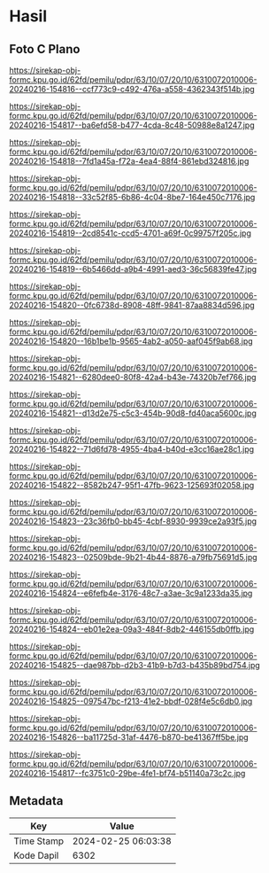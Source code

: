 # Hasil

## Foto C Plano

https://sirekap-obj-formc.kpu.go.id/62fd/pemilu/pdpr/63/10/07/20/10/6310072010006-20240216-154816--ccf773c9-c492-476a-a558-4362343f514b.jpg

https://sirekap-obj-formc.kpu.go.id/62fd/pemilu/pdpr/63/10/07/20/10/6310072010006-20240216-154817--ba6efd58-b477-4cda-8c48-50988e8a1247.jpg

https://sirekap-obj-formc.kpu.go.id/62fd/pemilu/pdpr/63/10/07/20/10/6310072010006-20240216-154818--7fd1a45a-f72a-4ea4-88f4-861ebd324816.jpg

https://sirekap-obj-formc.kpu.go.id/62fd/pemilu/pdpr/63/10/07/20/10/6310072010006-20240216-154818--33c52f85-6b86-4c04-8be7-164e450c7176.jpg

https://sirekap-obj-formc.kpu.go.id/62fd/pemilu/pdpr/63/10/07/20/10/6310072010006-20240216-154819--2cd8541c-ccd5-4701-a69f-0c99757f205c.jpg

https://sirekap-obj-formc.kpu.go.id/62fd/pemilu/pdpr/63/10/07/20/10/6310072010006-20240216-154819--6b5466dd-a9b4-4991-aed3-36c56839fe47.jpg

https://sirekap-obj-formc.kpu.go.id/62fd/pemilu/pdpr/63/10/07/20/10/6310072010006-20240216-154820--0fc6738d-8908-48ff-9841-87aa8834d596.jpg

https://sirekap-obj-formc.kpu.go.id/62fd/pemilu/pdpr/63/10/07/20/10/6310072010006-20240216-154820--16b1be1b-9565-4ab2-a050-aaf045f9ab68.jpg

https://sirekap-obj-formc.kpu.go.id/62fd/pemilu/pdpr/63/10/07/20/10/6310072010006-20240216-154821--6280dee0-80f8-42a4-b43e-74320b7ef766.jpg

https://sirekap-obj-formc.kpu.go.id/62fd/pemilu/pdpr/63/10/07/20/10/6310072010006-20240216-154821--d13d2e75-c5c3-454b-90d8-fd40aca5600c.jpg

https://sirekap-obj-formc.kpu.go.id/62fd/pemilu/pdpr/63/10/07/20/10/6310072010006-20240216-154822--71d6fd78-4955-4ba4-b40d-e3cc16ae28c1.jpg

https://sirekap-obj-formc.kpu.go.id/62fd/pemilu/pdpr/63/10/07/20/10/6310072010006-20240216-154822--8582b247-95f1-47fb-9623-125693f02058.jpg

https://sirekap-obj-formc.kpu.go.id/62fd/pemilu/pdpr/63/10/07/20/10/6310072010006-20240216-154823--23c36fb0-bb45-4cbf-8930-9939ce2a93f5.jpg

https://sirekap-obj-formc.kpu.go.id/62fd/pemilu/pdpr/63/10/07/20/10/6310072010006-20240216-154823--02509bde-9b21-4b44-8876-a79fb75691d5.jpg

https://sirekap-obj-formc.kpu.go.id/62fd/pemilu/pdpr/63/10/07/20/10/6310072010006-20240216-154824--e6fefb4e-3176-48c7-a3ae-3c9a1233da35.jpg

https://sirekap-obj-formc.kpu.go.id/62fd/pemilu/pdpr/63/10/07/20/10/6310072010006-20240216-154824--eb01e2ea-09a3-484f-8db2-446155db0ffb.jpg

https://sirekap-obj-formc.kpu.go.id/62fd/pemilu/pdpr/63/10/07/20/10/6310072010006-20240216-154825--dae987bb-d2b3-41b9-b7d3-b435b89bd754.jpg

https://sirekap-obj-formc.kpu.go.id/62fd/pemilu/pdpr/63/10/07/20/10/6310072010006-20240216-154825--097547bc-f213-41e2-bbdf-028f4e5c6db0.jpg

https://sirekap-obj-formc.kpu.go.id/62fd/pemilu/pdpr/63/10/07/20/10/6310072010006-20240216-154826--ba11725d-31af-4476-b870-be41367ff5be.jpg

https://sirekap-obj-formc.kpu.go.id/62fd/pemilu/pdpr/63/10/07/20/10/6310072010006-20240216-154817--fc3751c0-29be-4fe1-bf74-b51140a73c2c.jpg


## Metadata

| Key        | Value               |
| ---------- | ------------------- |
| Time Stamp | 2024-02-25 06:03:38 |
| Kode Dapil | 6302                |



